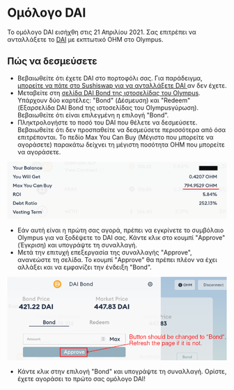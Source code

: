 # Ομόλογο DAI

Το ομόλογο DAI εισήχθη στις 21 Απριλίου 2021. Σας επιτρέπει να ανταλλάξετε το [DAI](https://www.coingecko.com/en/coins/dai) με εκπτωτικό OHM στο Olympus.

## Πώς να δεσμεύσετε

* Βεβαιωθείτε ότι έχετε DAI στο πορτοφόλι σας. Για παράδειγμα, [μπορείτε να πάτε στο Sushiswap για να ανταλλάξετε DAI ](https://app.sushi.com/swap?inputCurrency=\&outputCurrency=0x6b175474e89094c44da98b954eedeac495271d0f)αν δεν έχετε.
* Μεταβείτε στη [σελίδα DAI Bond της ιστοσελίδας του Olympus](https://app.olympusdao.finance/#/bonds/dai). Υπάρχουν δύο καρτέλες: "Bond" (Δέσμευση) και "Redeem" (Εξαρσελίδα DAI Bond της ιστοσελίδας του Olympusγύρωση). Βεβαιωθείτε ότι είναι επιλεγμένη η επιλογή "Bond".
* Πληκτρολογήστε το ποσό του DAI που θέλετε να δεσμεύσετε. Βεβαιωθείτε ότι δεν προσπαθείτε να δεσμεύσετε περισσότερα από όσα επιτρέπονται. Το πεδίο Max You Can Buy (Μέγιστο που μπορείτε να αγοράσετε) παρακάτω δείχνει τη μέγιστη ποσότητα OHM που μπορείτε να αγοράσετε.

![](<../../.gitbook/assets/image (9) (1).png>)

* Εάν αυτή είναι η πρώτη σας αγορά, πρέπει να εγκρίνετε το συμβόλαιο Olympus για να ξοδέψετε το DAI σας. Κάντε κλικ στο κουμπί "Approve" (Έγκριση) και υπογράψτε τη συναλλαγή.
* Μετά την επιτυχή επεξεργασία της συναλλαγής "Approve", ανανεώστε τη σελίδα. Το κουμπί "Approve" θα πρέπει πλέον να έχει αλλάξει και να εμφανίζει την ένδειξη "Bond".

![Ανανεώστε τη σελίδα μετά τη διαδικασία έγκρισης token](<../../.gitbook/assets/image (14) (1).png>)

* Κάντε κλικ στην επιλογή "Bond" και υπογράψτε τη συναλλαγή. Ορίστε, έχετε αγοράσει το πρώτο σας ομόλογο DAI!
